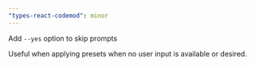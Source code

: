 ```yaml
---
"types-react-codemod": minor
---
```


Add `--yes` option to skip prompts

Useful when applying presets when no user input is available or desired.
